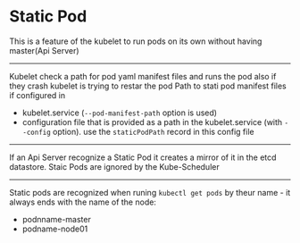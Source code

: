 # Static Pod
This is a feature of the kubelet to run pods on its own without having master(Api Server)

---
Kubelet check a path for pod yaml manifest files and runs the pod also if they crash kubelet is trying to restar the pod
Path to stati pod manifest files if configured in
- kubelet.service (`--pod-manifest-path` option is used)
- configuration file that is provided as a path in the kubelet.service (with `--config` option).
    use the `staticPodPath` record in this config file
--- 
If an Api Server recognize a Static Pod it creates a mirror of it in the etcd datastore.
Staic Pods are ignored by the Kube-Scheduler 

---
Static pods are recognized when runing `kubectl get pods` by theur name - it always ends with the name of the node:

- podnname-master
- podname-node01

